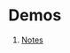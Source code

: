 # Demos
1. [Notes](https://github.com/bekliev/try-storage-indexeddb/notes/index.html)
<!-- 2. [Video Offline](https://github.com/bekliev/try-storage-indexeddb/video-offline/index.html) -->